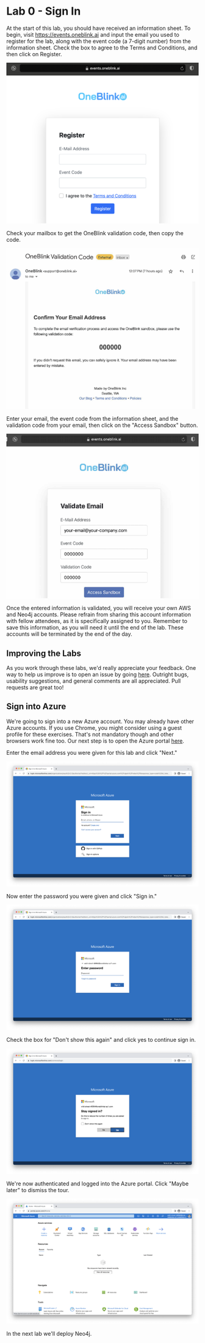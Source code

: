 # Lab 0 - Sign In
At the start of this lab, you should have received an information sheet. To begin, visit https://events.oneblink.ai and input the email you used to register for the lab, along with the event code (a 7-digit number) from the information sheet. Check the box to agree to the Terms and Conditions, and then click on Register.

![](images/05.png)

Check your mailbox to get the OneBlink validation code, then copy the code.

![](images/06.png)

Enter your email, the event code from the information sheet, and the validation code from your email, then click on the "Access Sandbox" button.

![](images/07.png)

Once the entered information is validated, you will receive your own AWS and Neo4j accounts. Please refrain from sharing this account information with fellow attendees, as it is specifically assigned to you. Remember to save this information, as you will need it until the end of the lab. These accounts will be terminated by the end of the day.

## Improving the Labs
As you work through these labs, we'd really appreciate your feedback.  One way to help us improve is to open an issue by going [here](https://github.com/neo4j-partners/hands-on-lab-neo4j-and-azure/issues).  Outright bugs, usability suggestions, and general comments are all appreciated.  Pull requests are great too!

## Sign into Azure
We're going to sign into a new Azure account.  You may already have other Azure accounts.  If you use Chrome, you might consider using a guest profile for these exercises.  That's not mandatory though and other browsers work fine too.
Our next step is to open the Azure portal [here](https://portal.azure.com/). 

Enter the email address you were given for this lab and click "Next."

![](images/01.png)

Now enter the password you were given and click "Sign in."

![](images/02.png)

Check the box for "Don't show this again" and click yes to continue sign in.

![](images/03.png)

We're now authenticated and logged into the Azure portal.  Click "Maybe later" to dismiss the tour.

![](images/04.png)

In the next lab we'll deploy Neo4j.
